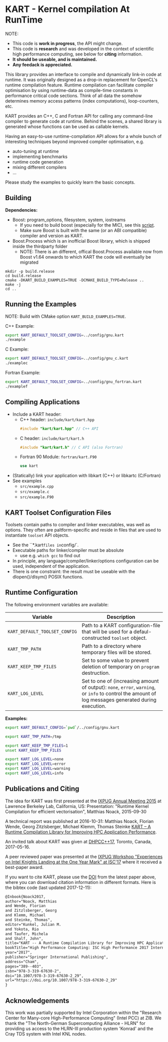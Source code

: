 # KART - Kernel compilation At RunTime

NOTE: 
- This code is **work in progress**, the API might change.
- This code is **research** and was developed in the context of scientific high 
  performance computing, see below for **citing** information.
- **It should be useable, and is maintained.**
- **Any feedack is appreciated.**

This library provides an interface to compile and dynamically link-in code at
runtime. It was originally designed as a drop-in replacement for OpenCL's 
runtime compilation feature. Runtime compilation can facilitate compiler 
optimisation by using runtime-data as compile-time constants in performance
critical code sections. Think of all data the somehow determines memory access 
patterns (index computations), loop-counters, etc.

KART provides an C++, C and Fortran API for calling any command-line compiler
to generate code at runtime. Behind the scenes, a shared library is generated
whose functions can be used as callable kernels.

Having an easy-to-use runtime-compilation API allows for a whole bunch of 
interesting techniques beyond improved compiler optimisation, e.g.
- auto-tuning at runtime
- implementing benchmarks
- runtime code generation
- mixing different compilers
- ...

Please study the examples to quickly learn the basic concepts.

## Building

**Dependencies:**
- Boost: program_options, filesystem, system, iostreams
    - If you need to build boost (especially for the MIC), see this 
      [script](https://github.com/noma/ham#building-and-installing-boost).
    - Make sure Boost is built with the same (or an ABI compatible) compiler 
      and version as KART.
- Boost.Process which is an inofficial Boost library, which is shipped inside
  the thirdparty folder
	- NOTE: There is an different, offical Boost.Process available now from 
	  Boost v1.64 onwards to which KART the code will eventually be migrated

```
mkdir -p build.release
cd build.release
cmake -DKART_BUILD_EXAMPLES=TRUE -DCMAKE_BUILD_TYPE=Release ..
make -j
cd ..
```

## Running the Examples

NOTE: Build with CMake option `KART_BUILD_EXAMPLES=TRUE`.

C++ Example:
```bash
export KART_DEFAULT_TOOLSET_CONFIG=../config/gnu.kart
./example
```

C Example:
```bash
export KART_DEFAULT_TOOLSET_CONFIG=../config/gnu_c.kart
./examplec
```

Fortran Example:
```bash
export KART_DEFAULT_TOOLSET_CONFIG=../config/gnu_fortran.kart
./examplef
```

## Compiling Applications

- Include a KART header:
    - C++ header: `include/kart/kart.hpp`
        ```c++
        #include "kart/kart.hpp" // C++ API
        ```
    - C header: `include/kart/kart.h`
        ```c
        #include "kart/kart.h" // C API (also Fortran)
        ```
    - Fortran 90 Module: `fortran/kart.F90`
        ```fortran
        use kart
        ```
- (Statically) link your application with libkart (C++) or libkartc (C/Fortran)
- See examples 
    - `src/example.cpp`
    - `src/example.c`
    - `src/example.F90`

## KART Toolset Configuration Files

Toolsets contain paths to compiler and linker executables, was well as 
options. They often are paltform-specific and reside in files that are used to
instantiate `toolset` API objects.

- See the ``*.kart` files in `config/`.
- Executable paths for linker/compiler must be absolute
    - use e.g. `which gcc` to find out
- In principle, any language/compiler/linker/options configuration can be used, 
  independent of the application.
- There is one constraint: the result must be useable with the dlopen()/dlsym()
  POSIX functions.

## Runtime Configuration

The following environment variables are available:

| Variable                      | Description |
|-------------------------------|-------------|
| `KART_DEFAULT_TOOLSET_CONFIG` | Path to a KART configuration-file that will be used for a defaul-constructed `toolset` object. |
| `KART_TMP_PATH`               | Path to a directory where temporary files will be stored. |
| `KART_KEEP_TMP_FILES`         | Set to some value to prevent deletion of temporary on `program` destruction. |
| `KART_LOG_LEVEL`              | Set to one of (increasing amount of output): `none`, `error`, `warning`, or `info` to control the amount of log messages generated during execution. |


**Examples:**
```bash
export KART_DEFAULT_CONFIG=`pwd`/../config/gnu.kart
```

```bash
export KART_TMP_PATH=/tmp
```

```bash
export KART_KEEP_TMP_FILES=1
unset KART_KEEP_TMP_FILES
```

```bash
export KART_LOG_LEVEL=none
export KART_LOG_LEVEL=error
export KART_LOG_LEVEL=warning
export KART_LOG_LEVEL=info
```

## Publications and Citing 

The idea for KART was first presented at the 
[IXPUG Annual Meeting 2015](https://www.ixpug.org/events/ixpug-annual-meeting-2015) 
at Lawrence Berkeley Lab, California, US:
Presentation: "Runtime Kernel Compilation for efficient vectorisation", Matthias Noack, 2015-09-30

A technical report was published at 2016-10-31: 
Matthias Noack, Florian Wende, Georg Zitzlsberger, Michael Klemm, Thomas Steinke
[KART – A Runtime Compilation Library for Improving HPC Application Performance](https://doi.org/10.1007/978-3-319-67630-2_29).

An invited talk about KART was given at 
[DHPCC++17](http://sycl.tech/distributed-heterogeneous-programming-in-c-cpp-dhpccpp17.html), 
Toronto, Canada, 2017-05-16.

A peer reviewed paper was presented at the 
[IXPUG Workshop "Experiences on Intel Knights Landing at the One Year Mark" at ISC'17](https://www.ixpug.org/events/workshop-isc17)
where it received a best-paper award.

If you want to cite KART, please use the 
[DOI](https://doi.org/10.1007/978-3-319-67630-2_29) 
from the latest paper above, where you can download citation information in
different formats. Here is the bibtex code (last updated 2017-12-11):  

```latex
@Inbook{Noack2017,
author="Noack, Matthias
and Wende, Florian
and Zitzlsberger, Georg
and Klemm, Michael
and Steinke, Thomas",
editor="Kunkel, Julian M.
and Yokota, Rio
and Taufer, Michela
and Shalf, John",
title="KART -- A Runtime Compilation Library for Improving HPC Application Performance",
bookTitle="High Performance Computing: ISC High Performance 2017 International Workshops, DRBSD, ExaComm, HCPM, HPC-IODC, IWOPH, IXPUG, P^3MA, VHPC, Visualization at Scale, WOPSSS, Frankfurt, Germany, June 18-22, 2017, Revised Selected Papers",
year="2017",
publisher="Springer International Publishing",
address="Cham",
pages="389--403",
isbn="978-3-319-67630-2",
doi="10.1007/978-3-319-67630-2_29",
url="https://doi.org/10.1007/978-3-319-67630-2_29"
}
```

## Acknowledgements

This work was partially supported by Intel Corporation within the "Research
Center for Many-core High-Performance Computing" (Intel PCC) at ZIB. We thank
the "The North-German Supercomputing Alliance - HLRN" for providing us access
to the HLRN-III production system 'Konrad' and the Cray TDS system with Intel
KNL nodes.
